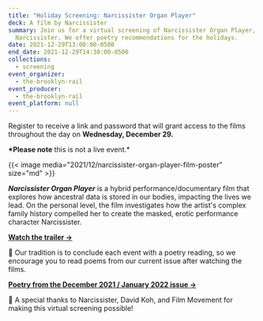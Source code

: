 ```yaml
---
title: "Holiday Screening: Narcissister Organ Player"
deck: A film by Narcissister
summary: Join us for a virtual screening of Narcissister Organ Player, a film by
  Narcissister. We offer poetry recommendations for the holidays.
date: 2021-12-29T13:00:00-0500
end_date: 2021-12-29T14:30:00-0500
collections:
  - screening
event_organizer:
  - the-brooklyn-rail
event_producer:
  - the-brooklyn-rail
event_platform: null
---
```

Register to receive a link and password that will grant access to the films throughout the day on **Wednesday, December 29.**

**\*Please note** this is not a live event.*

{{< image media="2021/12/narcissister-organ-player-film-poster" size="md" >}}

***Narcissister Organ Player*** is a hybrid performance/documentary film that explores how ancestral data is stored in our bodies, impacting the lives we lead. On the personal level, the film investigates how the artist's complex family history compelled her to create the masked, erotic performance character Narcissister.

**[Watch the trailer →](https://vimeo.com/296574805?embedded=true&source=vimeo_logo&owner=6671233)**

[](https://vimeo.com/296574805?embedded=true&source=vimeo_logo&owner=6671233)📖  Our tradition is to conclude each event with a poetry reading, so we encourage you to read poems from our current issue after watching the films.

**[Poetry from the December 2021 / January 2022 issue →](https://brooklynrail.org/2021/12/poetry)**

🙏  A special thanks to Narcissister, David Koh, and Film Movement for making this virtual screening possible!